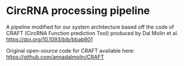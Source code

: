 # CircRNA processing pipeline
A pipeline modified for our system architecture based off the code of CRAFT (CircRNA Function prediction Tool) produced by Dal Molin et al. https://doi.org/10.1093/bib/bbab601

Original open-source code for CRAFT available here: https://github.com/annadalmolin/CRAFT
